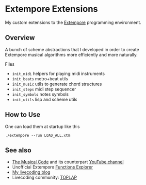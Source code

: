 # Extempore Extensions

My custom extensions to the [Extempore](https://extemporelang.github.io/) programming environment.

## Overview

A bunch of scheme abstractions that I developed in order to create Extempore musical algorithms more efficiently and more naturally.  

Files 

* `init_midi` helpers for playing midi instruments
* `init_beats` metro+beat utils
* `init_music` utils to generate chord structures
* `init_steps` midi step sequencer 
* `init_symbols` notes symbols 
* `init_utils` lisp and scheme utils 

## How to Use

One can load them at startup like this

```
./extempore --run LOAD_ALL.xtm
```


## See also

- [The Musical Code](https://github.com/lambdamusic/The-Musical-Code) and its counterpart [YouTube channel](https://www.youtube.com/channel/UCanqSICbxzRNEZGMlu8qfyw)
- Unofficial Extempore [Functions Explorer](https://extempore.michelepasin.org/) 
- [My livecoding blog](https://www.michelepasin.org/words/index.html%3Ftag=algorithmiccomposition.html) 
- Livecoding community: [TOPLAP](https://toplap.org/about/)
